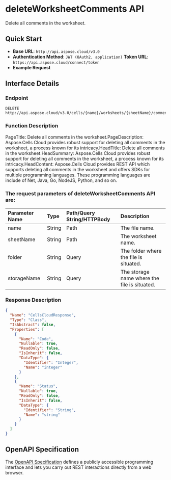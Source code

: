 # **deleteWorksheetComments API**

Delete all comments in the worksheet. 

## **Quick Start**

- **Base URL**: `http://api.aspose.cloud/v3.0`
- **Authentication Method**: `JWT (OAuth2, application)`  **Token URL**: `https://api.aspose.cloud/connect/token`
- **Example Request** 
<script src="https://gist.github.com/aspose-cells-cloud-gists/8a5b324fdf3e574dbd747c1a1e24b05d.js?file=Example30_DeleteWorksheetComments.cs"></script>

## **Interface Details**

### **Endpoint** 

```
DELETE http://api.aspose.cloud/v3.0/cells/{name}/worksheets/{sheetName}/comments
```

### **Function Description**
PageTitle: Delete all comments in the worksheet.PageDescription: Aspose.Cells Cloud provides robust support for deleting all comments in the worksheet, a process known for its intricacy.HeadTitle: Delete all comments in the worksheet.HeadSummary: Aspose.Cells Cloud provides robust support for deleting all comments in the worksheet, a process known for its intricacy.HeadContent: Aspose.Cells Cloud provides REST API which supports deleting all comments in the worksheet and offers SDKs for multiple programming languages. These programming languages are include of Net, Java, Go, NodeJS, Python, and so on.

### The request parameters of **deleteWorksheetComments** API are: 

| Parameter Name | Type | Path/Query String/HTTPBody | Description | 
| :- | :- | :- |:- | 
|name|String|Path|The file name.|
|sheetName|String|Path|The worksheet name.|
|folder|String|Query|The folder where the file is situated.|
|storageName|String|Query|The storage name where the file is situated.|


### **Response Description**
```json
{
  "Name": "CellsCloudResponse",
  "Type": "Class",
  "IsAbstract": false,
  "Properties": [
    {
      "Name": "Code",
      "Nullable": true,
      "ReadOnly": false,
      "IsInherit": false,
      "DataType": {
        "Identifier": "Integer",
        "Name": "integer"
      }
    },
    {
      "Name": "Status",
      "Nullable": true,
      "ReadOnly": false,
      "IsInherit": false,
      "DataType": {
        "Identifier": "String",
        "Name": "string"
      }
    }
  ]
}
```

## OpenAPI Specification

The [OpenAPI Specification](https://reference.aspose.cloud/cells/#/WorksheetsController/DeleteWorksheetComments) defines a publicly accessible programming interface and lets you carry out REST interactions directly from a web browser.

